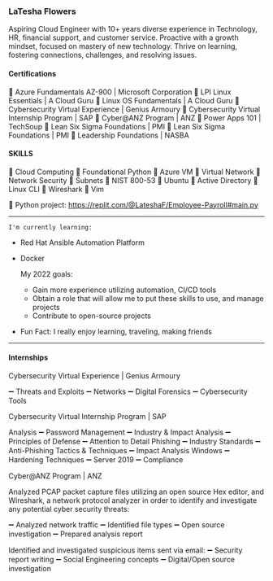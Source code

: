 
### LaTesha Flowers

Aspiring Cloud Engineer with 10+ years diverse experience in Technology, HR, financial support, and customer service. Proactive with a growth mindset, focused on mastery of new technology. Thrive on learning, fostering connections, challenges, and resolving issues.

#### Certifications

	Azure Fundamentals AZ-900 | Microsoft Corporation
	LPI Linux Essentials | A Cloud Guru
	Linux OS Fundamentals | A Cloud Guru
	Cybersecurity Virtual Experience | Genius Armoury
	Cybersecurity Virtual Internship Program | SAP
	Cyber@ANZ Program | ANZ
	Power Apps 101 | TechSoup
	Lean Six Sigma Foundations | PMI
	Lean Six Sigma Foundations | PMI
	Leadership Foundations | NASBA

#### SKILLS
 
	Cloud Computing
	Foundational Python
	Azure VM
	Virtual Network
	Network Security
	Subnets
	NIST 800-53
	Ubuntu
	Active Directory
	Linux CLI
	Wireshark
	Vim	
 
	Python project: https://replit.com/@LateshaF/Employee-Payroll#main.py

---
    I'm currently learning:
-   Red Hat Ansible Automation Platform
-   Docker
    
    My 2022 goals: 
    - Gain more experience utilizing automation, CI/CD tools
    - Obtain a role that will allow me to put these skills to use, and manage projects
    - Contribute to open-source projects

- Fun Fact: I really enjoy learning, traveling, making friends
---

#### Internships

Cybersecurity Virtual Experience | Genius Armoury

➖ Threats and Exploits ➖ Networks ➖ Digital Forensics ➖ Cybersecurity Tools

Cybersecurity Virtual Internship Program | SAP

Analysis ➖ Password Management ➖ Industry & Impact Analysis ➖ Principles of Defense ➖ Attention to Detail Phishing ➖ Industry Standards ➖ Anti-Phishing Tactics & Techniques ➖ Impact Analysis Windows ➖ Hardening Techniques ➖ Server 2019 ➖ Compliance

Cyber@ANZ Program | ANZ

Analyzed PCAP packet capture files utilizing an open source Hex editor, and Wireshark, a network protocol analyzer in order to identify and investigate any potential cyber security threats:

➖ Analyzed network traffic ➖ Identified file types ➖ Open source investigation ➖ Prepared analysis report

Identified and investigated suspicious items sent via email: ➖ Security report writing ➖ Social Engineering concepts ➖ Digital/Open source investigation
